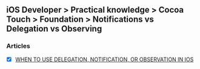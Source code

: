 ## iOS Developer > Practical knowledge > Cocoa Touch > Foundation > Notifications vs Delegation vs Observing

### Articles
- [x] [WHEN TO USE DELEGATION, NOTIFICATION, OR OBSERVATION IN IOS](https://shinesolutions.com/2011/06/14/delegation-notification-and-observation/)


